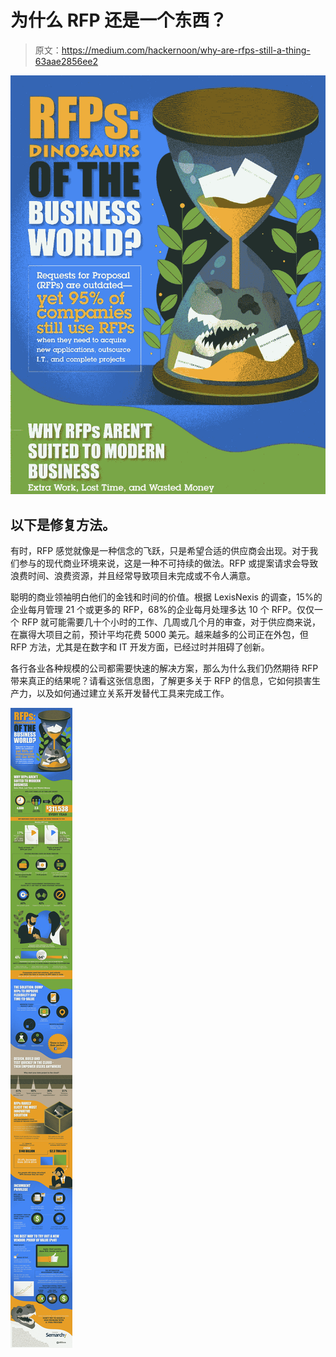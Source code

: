 # 为什么 RFP 还是一个东西？

> 原文：<https://medium.com/hackernoon/why-are-rfps-still-a-thing-63aae2856ee2>

![](img/7c0b8969807d1b661728867fb3930720.png)

## 以下是修复方法。

有时，RFP 感觉就像是一种信念的飞跃，只是希望合适的供应商会出现。对于我们参与的现代商业环境来说，这是一种不可持续的做法。RFP 或提案请求会导致浪费时间、浪费资源，并且经常导致项目未完成或不令人满意。

聪明的商业领袖明白他们的金钱和时间的价值。根据 LexisNexis 的调查，15%的企业每月管理 21 个或更多的 RFP，68%的企业每月处理多达 10 个 RFP。仅仅一个 RFP 就可能需要几十个小时的工作、几周或几个月的审查，对于供应商来说，在赢得大项目之前，预计平均花费 5000 美元。越来越多的公司正在外包，但 RFP 方法，尤其是在数字和 IT 开发方面，已经过时并阻碍了创新。

各行各业各种规模的公司都需要快速的解决方案，那么为什么我们仍然期待 RFP 带来真正的结果呢？请看这张信息图，了解更多关于 RFP 的信息，它如何损害生产力，以及如何通过建立关系开发替代工具来完成工作。

![](img/f4075129e1d69aa19b789a69f870ff2b.png)